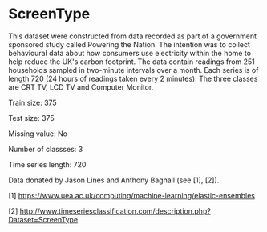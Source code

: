 # ScreenType

This dataset were constructed from data recorded as part of a government sponsored study called Powering the Nation. The intention was to collect behavioural data about how consumers use electricity within the home to help reduce the UK's carbon footprint. The data contain readings from 251 households sampled in two-minute intervals over a month. Each series is of length 720 (24 hours of readings taken every 2 minutes). The three classes are CRT TV, LCD TV and Computer Monitor.

Train size: 375

Test size: 375

Missing value: No

Number of classses: 3

Time series length: 720

Data donated by Jason Lines and Anthony Bagnall (see [1], [2]).

[1] https://www.uea.ac.uk/computing/machine-learning/elastic-ensembles

[2] http://www.timeseriesclassification.com/description.php?Dataset=ScreenType
